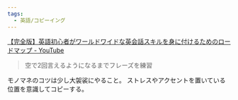 ```yaml
---
tags:
  - 英語/コピーイング
---
```

[【完全版】英語初心者がワールドワイドな英会話スキルを身に付けるためのロードマップ - YouTube](https://www.youtube.com/watch?v=EUHqvuQSZdI&list=PLA8U3bCludZoal1i_zIDZE87pyTZTNFc7&index=2)

>空で2回言えるようになるまでフレーズを練習

モノマネのコツは少し大袈裟にやること。
ストレスやアクセントを置いている位置を意識してコピーする。